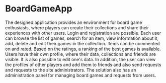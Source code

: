 # BoardGameApp
The designed application provides an environment for board game enthusiasts, where players can create their collections and share their experiences with other users. Login and registration are possible. Each user can browse the list of games, search for an item, view information about it, add, delete and edit their games in the collection. Items can be commented on and rated. Based on the ratings, a ranking of the best games is available. Users have their own profile, where their data, collections and friends are visible. It is also possible to edit one's data. In addition, the user can view the profiles of other players and add them to friends and also send requests and requests to the site administrators. The solution also has an administration panel for managing board games and requests from users. 
